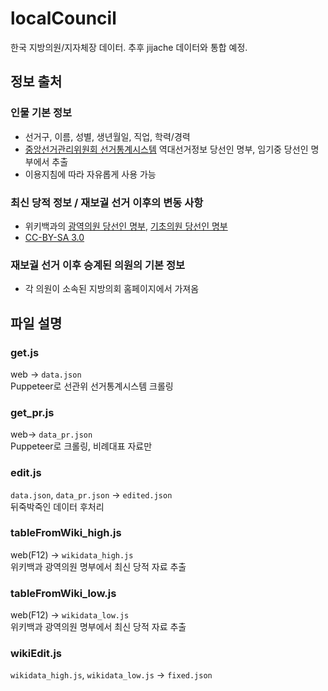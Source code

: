 # localCouncil
한국 지방의원/지자체장 데이터. 추후 jijache 데이터와 통합 예정.
## 정보 출처
### 인물 기본 정보
- 선거구, 이름, 성별, 생년월일, 직업, 학력/경력
- [중앙선거관리위원회 선거통계시스템](http://info.nec.go.kr/) 역대선거정보 당선인 명부, 임기중 당선인 명부에서 추출
- 이용지침에 따라 자유롭게 사용 가능
### 최신 당적 정보 / 재보궐 선거 이후의 변동 사항
- 위키백과의 [광역의원 당선인 명부](https://ko.wikipedia.org/wiki/제7회_전국동시지방선거_광역의원), [기초의원 당선인 명부](https://ko.wikipedia.org/wiki/제7회_전국동시지방선거_기초의원)
- [CC-BY-SA 3.0](https://creativecommons.org/licenses/by-sa/3.0/)
### 재보궐 선거 이후 승계된 의원의 기본 정보
- 각 의원이 소속된 지방의회 홈페이지에서 가져옴
## 파일 설명
### get.js
web -> `data.json`  
Puppeteer로 선관위 선거통계시스템 크롤링
### get_pr.js
web-> `data_pr.json`  
Puppeteer로 크롤링, 비례대표 자료만
### edit.js
`data.json`, `data_pr.json` -> `edited.json`  
뒤죽박죽인 데이터 후처리
### tableFromWiki_high.js
web(F12) -> `wikidata_high.js`  
위키백과 광역의원 명부에서 최신 당적 자료 추출
### tableFromWiki_low.js
web(F12) -> `wikidata_low.js`  
위키백과 광역의원 명부에서 최신 당적 자료 추출
### wikiEdit.js
`wikidata_high.js`, `wikidata_low.js` -> `fixed.json`
